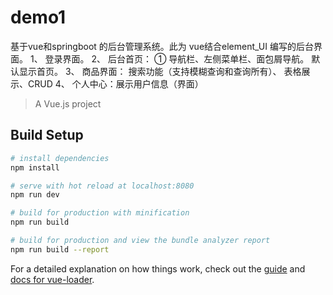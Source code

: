# demo1
基于vue和springboot 的后台管理系统。此为 vue结合element_UI 编写的后台界面。
1、 登录界面。 
2、 后台首页： ① 导航栏、左侧菜单栏、面包屑导航。 默认显示首页。
3、 商品界面： 搜索功能（支持模糊查询和查询所有）、 表格展示、CRUD
4、 个人中心：展示用户信息（界面） 

> A Vue.js project

## Build Setup

``` bash
# install dependencies
npm install

# serve with hot reload at localhost:8080
npm run dev

# build for production with minification
npm run build

# build for production and view the bundle analyzer report
npm run build --report
```

For a detailed explanation on how things work, check out the [guide](http://vuejs-templates.github.io/webpack/) and [docs for vue-loader](http://vuejs.github.io/vue-loader).
